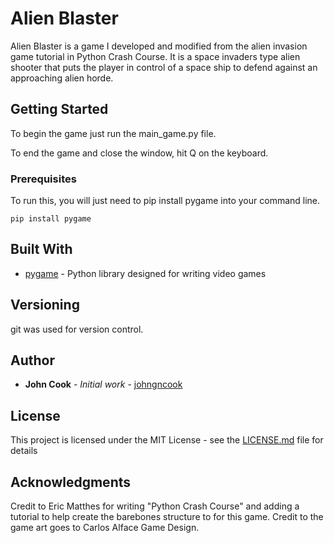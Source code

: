 # Alien Blaster

Alien Blaster is a game I developed and modified from the alien invasion game tutorial in Python Crash Course.
It is a space invaders type alien shooter that puts the player in control of a space ship to defend against an approaching alien horde.


## Getting Started

To begin the game just run the main_game.py file.

To end the game and close the window, hit Q on the keyboard.



### Prerequisites

To run this, you will just need to pip install pygame into your command line.

```
pip install pygame
```

## Built With

* [pygame](https://www.pygame.org/) - Python library designed for writing video games

## Versioning

git was used for version control.

## Author

* **John Cook** - *Initial work* - [johngncook](https://github.com/johngncook)

## License

This project is licensed under the MIT License - see the [LICENSE.md](LICENSE.md) file for details

## Acknowledgments

Credit to Eric Matthes for writing "Python Crash Course" and adding a tutorial to help create the barebones structure to for this game.
Credit to the game art goes to Carlos Alface Game Design.
